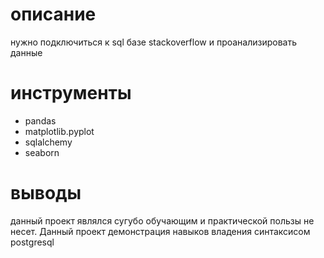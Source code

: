# описание
нужно подключиться к sql базе stackoverflow и проанализировать данные
# инструменты
- pandas
- matplotlib.pyplot
- sqlalchemy
- seaborn
# выводы
данный проект являлся сугубо обучающим и практической пользы не несет. Данный проект демонстрация навыков владения синтаксисом postgresql
